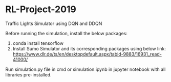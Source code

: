 # RL-Project-2019
Traffic Lights Simulator using DQN and DDQN

Before running the simulation, install the below packages:
1. conda install tensorflow
2. Install Sumo Simulator and its corresponding packages using below link:
    https://www.dlr.de/ts/en/desktopdefault.aspx/tabid-9883/16931_read-41000/

Run simulation.py file in cmd or simulation.ipynb in jupyter notebook with all libraries pre-installed.
